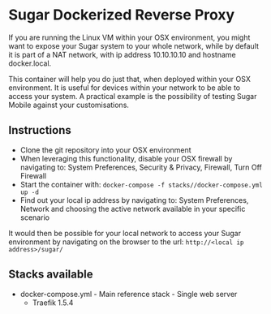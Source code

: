 # Sugar Dockerized Reverse Proxy
If you are running the Linux VM within your OSX environment, you might want to expose your Sugar system to your whole network, while by default it is part of a NAT network, with ip address 10.10.10.10 and hostname docker.local.

This container will help you do just that, when deployed within your OSX environment. It is useful for devices within your network to be able to access your system. A practical example is the possibility of testing Sugar Mobile against your customisations.

## Instructions
* Clone the git repository into your OSX environment
* When leveraging this functionality, disable your OSX firewall by navigating to: System Preferences, Security & Privacy, Firewall, Turn Off Firewall
* Start the container with: `docker-compose -f stacks//docker-compose.yml up -d`
* Find out your local ip address by navigating to: System Preferences, Network and choosing the active network available in your specific scenario

It would then be possible for your local network to access your Sugar environment by navigating on the browser to the url: `http://<local ip address>/sugar/`

## Stacks available
* docker-compose.yml - Main reference stack - Single web server
    * Traefik 1.5.4
